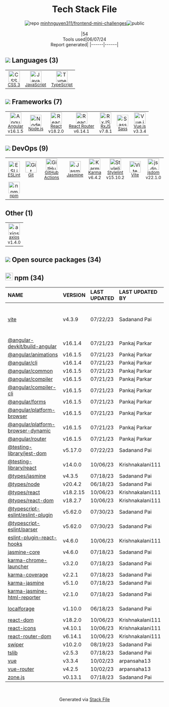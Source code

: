 <!--
&lt;--- Readme.md Snippet without images Start ---&gt;
## Tech Stack
minhnguyen311/frontend-mini-challenges is built on the following main stack:

- [JavaScript](https://developer.mozilla.org/en-US/docs/Web/JavaScript) – Languages
- [TypeScript](http://www.typescriptlang.org) – Languages
- [Angular](https://angular.io) – Javascript MVC Frameworks
- [Node.js](http://nodejs.org/) – Frameworks (Full Stack)
- [React](https://reactjs.org/) – Javascript UI Libraries
- [React Router](https://github.com/rackt/react-router) – JavaScript Framework Components
- [RxJS](http://reactivex.io/rxjs/) – Concurrency Frameworks
- [Sass](http://sass-lang.com/) – CSS Pre-processors / Extensions
- [Vue.js](http://vuejs.org/) – Javascript UI Libraries
- [ESLint](http://eslint.org/) – Code Review
- [GitHub Actions](https://github.com/features/actions) – Continuous Integration
- [Jasmine](http://jasmine.github.io/) – Javascript Testing Framework
- [Karma](http://karma-runner.github.io/) – Browser Testing
- [Stylelint](http://stylelint.io/) – Code Review
- [Vite](https://vitejs.dev/) – JS Build Tools / JS Task Runners
- [jsdom](https://github.com/jsdom/jsdom) – Headless Browsers
- [axios](https://github.com/mzabriskie/axios) – Javascript Utilities & Libraries

Full tech stack [here](/techstack.md)

&lt;--- Readme.md Snippet without images End ---&gt;

&lt;--- Readme.md Snippet with images Start ---&gt;
## Tech Stack
minhnguyen311/frontend-mini-challenges is built on the following main stack:

- <img width='25' height='25' src='https://img.stackshare.io/service/1209/javascript.jpeg' alt='JavaScript'/> [JavaScript](https://developer.mozilla.org/en-US/docs/Web/JavaScript) – Languages
- <img width='25' height='25' src='https://img.stackshare.io/service/1612/bynNY5dJ.jpg' alt='TypeScript'/> [TypeScript](http://www.typescriptlang.org) – Languages
- <img width='25' height='25' src='https://img.stackshare.io/service/3745/cb8U-gL6_400x400.jpg' alt='Angular'/> [Angular](https://angular.io) – Javascript MVC Frameworks
- <img width='25' height='25' src='https://img.stackshare.io/service/1011/n1JRsFeB_400x400.png' alt='Node.js'/> [Node.js](http://nodejs.org/) – Frameworks (Full Stack)
- <img width='25' height='25' src='https://img.stackshare.io/service/1020/OYIaJ1KK.png' alt='React'/> [React](https://reactjs.org/) – Javascript UI Libraries
- <img width='25' height='25' src='https://img.stackshare.io/service/3350/8261421.png' alt='React Router'/> [React Router](https://github.com/rackt/react-router) – JavaScript Framework Components
- <img width='25' height='25' src='https://img.stackshare.io/service/1796/984368.png' alt='RxJS'/> [RxJS](http://reactivex.io/rxjs/) – Concurrency Frameworks
- <img width='25' height='25' src='https://img.stackshare.io/service/1171/jCR2zNJV.png' alt='Sass'/> [Sass](http://sass-lang.com/) – CSS Pre-processors / Extensions
- <img width='25' height='25' src='https://img.stackshare.io/service/3837/paeckCWC.png' alt='Vue.js'/> [Vue.js](http://vuejs.org/) – Javascript UI Libraries
- <img width='25' height='25' src='https://img.stackshare.io/service/3337/Q4L7Jncy.jpg' alt='ESLint'/> [ESLint](http://eslint.org/) – Code Review
- <img width='25' height='25' src='https://img.stackshare.io/service/11563/actions.png' alt='GitHub Actions'/> [GitHub Actions](https://github.com/features/actions) – Continuous Integration
- <img width='25' height='25' src='https://img.stackshare.io/service/831/7c0b595409af531b9cdeb07f8c513e8b.png' alt='Jasmine'/> [Jasmine](http://jasmine.github.io/) – Javascript Testing Framework
- <img width='25' height='25' src='https://img.stackshare.io/service/1420/TidYGd6a.png' alt='Karma'/> [Karma](http://karma-runner.github.io/) – Browser Testing
- <img width='25' height='25' src='https://img.stackshare.io/service/5446/V9JsvPul_400x400.jpg' alt='Stylelint'/> [Stylelint](http://stylelint.io/) – Code Review
- <img width='25' height='25' src='https://img.stackshare.io/service/21547/default_1aeac791cde11ff66cc0b20dcc6144eeb185c905.png' alt='Vite'/> [Vite](https://vitejs.dev/) – JS Build Tools / JS Task Runners
- <img width='25' height='25' src='https://img.stackshare.io/service/7054/preview.jpeg' alt='jsdom'/> [jsdom](https://github.com/jsdom/jsdom) – Headless Browsers
- <img width='25' height='25' src='https://img.stackshare.io/no-img-open-source.png' alt='axios'/> [axios](https://github.com/mzabriskie/axios) – Javascript Utilities & Libraries

Full tech stack [here](/techstack.md)

&lt;--- Readme.md Snippet with images End ---&gt;
-->
<div align="center">

# Tech Stack File
![](https://img.stackshare.io/repo.svg "repo") [minhnguyen311/frontend-mini-challenges](https://github.com/minhnguyen311/frontend-mini-challenges)![](https://img.stackshare.io/public_badge.svg "public")
<br/><br/>
|54<br/>Tools used|06/07/24 <br/>Report generated|
|------|------|
</div>

## <img src='https://img.stackshare.io/languages.svg'/> Languages (3)
<table><tr>
  <td align='center'>
  <img width='36' height='36' src='https://img.stackshare.io/service/6727/css.png' alt='CSS 3'>
  <br>
  <sub><a href="https://developer.mozilla.org/en-US/docs/Web/CSS/CSS3">CSS 3</a></sub>
  <br>
  <sub></sub>
</td>

<td align='center'>
  <img width='36' height='36' src='https://img.stackshare.io/service/1209/javascript.jpeg' alt='JavaScript'>
  <br>
  <sub><a href="https://developer.mozilla.org/en-US/docs/Web/JavaScript">JavaScript</a></sub>
  <br>
  <sub></sub>
</td>

<td align='center'>
  <img width='36' height='36' src='https://img.stackshare.io/service/1612/bynNY5dJ.jpg' alt='TypeScript'>
  <br>
  <sub><a href="http://www.typescriptlang.org">TypeScript</a></sub>
  <br>
  <sub></sub>
</td>

</tr>
</table>

## <img src='https://img.stackshare.io/frameworks.svg'/> Frameworks (7)
<table><tr>
  <td align='center'>
  <img width='36' height='36' src='https://img.stackshare.io/service/3745/cb8U-gL6_400x400.jpg' alt='Angular'>
  <br>
  <sub><a href="https://angular.io">Angular</a></sub>
  <br>
  <sub>v16.1.5</sub>
</td>

<td align='center'>
  <img width='36' height='36' src='https://img.stackshare.io/service/1011/n1JRsFeB_400x400.png' alt='Node.js'>
  <br>
  <sub><a href="http://nodejs.org/">Node.js</a></sub>
  <br>
  <sub></sub>
</td>

<td align='center'>
  <img width='36' height='36' src='https://img.stackshare.io/service/1020/OYIaJ1KK.png' alt='React'>
  <br>
  <sub><a href="https://reactjs.org/">React</a></sub>
  <br>
  <sub>v18.2.0</sub>
</td>

<td align='center'>
  <img width='36' height='36' src='https://img.stackshare.io/service/3350/8261421.png' alt='React Router'>
  <br>
  <sub><a href="https://github.com/rackt/react-router">React Router</a></sub>
  <br>
  <sub>v6.14.1</sub>
</td>

<td align='center'>
  <img width='36' height='36' src='https://img.stackshare.io/service/1796/984368.png' alt='RxJS'>
  <br>
  <sub><a href="http://reactivex.io/rxjs/">RxJS</a></sub>
  <br>
  <sub>v7.8.1</sub>
</td>

<td align='center'>
  <img width='36' height='36' src='https://img.stackshare.io/service/1171/jCR2zNJV.png' alt='Sass'>
  <br>
  <sub><a href="http://sass-lang.com/">Sass</a></sub>
  <br>
  <sub></sub>
</td>

<td align='center'>
  <img width='36' height='36' src='https://img.stackshare.io/service/3837/paeckCWC.png' alt='Vue.js'>
  <br>
  <sub><a href="http://vuejs.org/">Vue.js</a></sub>
  <br>
  <sub>v3.3.4</sub>
</td>

</tr>
</table>

## <img src='https://img.stackshare.io/devops.svg'/> DevOps (9)
<table><tr>
  <td align='center'>
  <img width='36' height='36' src='https://img.stackshare.io/service/3337/Q4L7Jncy.jpg' alt='ESLint'>
  <br>
  <sub><a href="http://eslint.org/">ESLint</a></sub>
  <br>
  <sub></sub>
</td>

<td align='center'>
  <img width='36' height='36' src='https://img.stackshare.io/service/1046/git.png' alt='Git'>
  <br>
  <sub><a href="http://git-scm.com/">Git</a></sub>
  <br>
  <sub></sub>
</td>

<td align='center'>
  <img width='36' height='36' src='https://img.stackshare.io/service/11563/actions.png' alt='GitHub Actions'>
  <br>
  <sub><a href="https://github.com/features/actions">GitHub Actions</a></sub>
  <br>
  <sub></sub>
</td>

<td align='center'>
  <img width='36' height='36' src='https://img.stackshare.io/service/831/7c0b595409af531b9cdeb07f8c513e8b.png' alt='Jasmine'>
  <br>
  <sub><a href="http://jasmine.github.io/">Jasmine</a></sub>
  <br>
  <sub></sub>
</td>

<td align='center'>
  <img width='36' height='36' src='https://img.stackshare.io/service/1420/TidYGd6a.png' alt='Karma'>
  <br>
  <sub><a href="http://karma-runner.github.io/">Karma</a></sub>
  <br>
  <sub>v6.4.2</sub>
</td>

<td align='center'>
  <img width='36' height='36' src='https://img.stackshare.io/service/5446/V9JsvPul_400x400.jpg' alt='Stylelint'>
  <br>
  <sub><a href="http://stylelint.io/">Stylelint</a></sub>
  <br>
  <sub>v15.10.2</sub>
</td>

<td align='center'>
  <img width='36' height='36' src='https://img.stackshare.io/service/21547/default_1aeac791cde11ff66cc0b20dcc6144eeb185c905.png' alt='Vite'>
  <br>
  <sub><a href="https://vitejs.dev/">Vite</a></sub>
  <br>
  <sub></sub>
</td>

<td align='center'>
  <img width='36' height='36' src='https://img.stackshare.io/service/7054/preview.jpeg' alt='jsdom'>
  <br>
  <sub><a href="https://github.com/jsdom/jsdom">jsdom</a></sub>
  <br>
  <sub>v22.1.0</sub>
</td>

</tr>
<tr>
  <td align='center'>
  <img width='36' height='36' src='https://img.stackshare.io/service/1120/lejvzrnlpb308aftn31u.png' alt='npm'>
  <br>
  <sub><a href="https://www.npmjs.com/">npm</a></sub>
  <br>
  <sub></sub>
</td>

</tr>
</table>

## Other (1)
<table><tr>
  <td align='center'>
  <img width='36' height='36' src='https://img.stackshare.io/no-img-open-source.png' alt='axios'>
  <br>
  <sub><a href="https://github.com/mzabriskie/axios">axios</a></sub>
  <br>
  <sub>v1.4.0</sub>
</td>

</tr>
</table>


## <img src='https://img.stackshare.io/group.svg' /> Open source packages (34)</h2>

## <img width='24' height='24' src='https://img.stackshare.io/service/1120/lejvzrnlpb308aftn31u.png'/> npm (34)

|NAME|VERSION|LAST UPDATED|LAST UPDATED BY|LICENSE|VULNERABILITIES|
|:------|:------|:------|:------|:------|:------|
|[vite](https://www.npmjs.com/vite)|v4.3.9|07/22/23|Sadanand Pai |N/A|[CVE-2024-23331](https://github.com/advisories/GHSA-c24v-8rfc-w8vw) (High)<br/>[CVE-2024-31207](https://github.com/advisories/GHSA-8jhw-289h-jh2g) (Moderate)|
|[@angular-devkit/build-angular](https://www.npmjs.com/@angular-devkit/build-angular)|v16.1.4|07/21/23|Pankaj Parkar |MIT|N/A|
|[@angular/animations](https://www.npmjs.com/@angular/animations)|v16.1.5|07/21/23|Pankaj Parkar |MIT|N/A|
|[@angular/cli](https://www.npmjs.com/@angular/cli)|v16.1.4|07/21/23|Pankaj Parkar |MIT|N/A|
|[@angular/common](https://www.npmjs.com/@angular/common)|v16.1.5|07/21/23|Pankaj Parkar |MIT|N/A|
|[@angular/compiler](https://www.npmjs.com/@angular/compiler)|v16.1.5|07/21/23|Pankaj Parkar |MIT|N/A|
|[@angular/compiler-cli](https://www.npmjs.com/@angular/compiler-cli)|v16.1.5|07/21/23|Pankaj Parkar |MIT|N/A|
|[@angular/forms](https://www.npmjs.com/@angular/forms)|v16.1.5|07/21/23|Pankaj Parkar |MIT|N/A|
|[@angular/platform-browser](https://www.npmjs.com/@angular/platform-browser)|v16.1.5|07/21/23|Pankaj Parkar |MIT|N/A|
|[@angular/platform-browser-dynamic](https://www.npmjs.com/@angular/platform-browser-dynamic)|v16.1.5|07/21/23|Pankaj Parkar |MIT|N/A|
|[@angular/router](https://www.npmjs.com/@angular/router)|v16.1.5|07/21/23|Pankaj Parkar |MIT|N/A|
|[@testing-library/jest-dom](https://www.npmjs.com/@testing-library/jest-dom)|v5.17.0|07/22/23|Sadanand Pai |MIT|N/A|
|[@testing-library/react](https://www.npmjs.com/@testing-library/react)|v14.0.0|10/06/23|Krishnakalani111 |MIT|N/A|
|[@types/jasmine](https://www.npmjs.com/@types/jasmine)|v4.3.5|07/18/23|Sadanand Pai |MIT|N/A|
|[@types/node](https://www.npmjs.com/@types/node)|v20.4.2|06/18/23|Sadanand Pai |MIT|N/A|
|[@types/react](https://www.npmjs.com/@types/react)|v18.2.15|10/06/23|Krishnakalani111 |MIT|N/A|
|[@types/react-dom](https://www.npmjs.com/@types/react-dom)|v18.2.7|10/06/23|Krishnakalani111 |MIT|N/A|
|[@typescript-eslint/eslint-plugin](https://www.npmjs.com/@typescript-eslint/eslint-plugin)|v5.62.0|07/30/23|Sadanand Pai |MIT|N/A|
|[@typescript-eslint/parser](https://www.npmjs.com/@typescript-eslint/parser)|v5.62.0|07/30/23|Sadanand Pai |BSD-2-Clause|N/A|
|[eslint-plugin-react-hooks](https://www.npmjs.com/eslint-plugin-react-hooks)|v4.6.0|10/06/23|Krishnakalani111 |MIT|N/A|
|[jasmine-core](https://www.npmjs.com/jasmine-core)|v4.6.0|07/18/23|Sadanand Pai |MIT|N/A|
|[karma-chrome-launcher](https://www.npmjs.com/karma-chrome-launcher)|v3.2.0|07/18/23|Sadanand Pai |MIT|N/A|
|[karma-coverage](https://www.npmjs.com/karma-coverage)|v2.2.1|07/18/23|Sadanand Pai |MIT|N/A|
|[karma-jasmine](https://www.npmjs.com/karma-jasmine)|v5.1.0|07/18/23|Sadanand Pai |MIT|N/A|
|[karma-jasmine-html-reporter](https://www.npmjs.com/karma-jasmine-html-reporter)|v2.1.0|07/18/23|Sadanand Pai |MIT|N/A|
|[localforage](https://www.npmjs.com/localforage)|v1.10.0|06/18/23|Sadanand Pai |Apache-2.0|N/A|
|[react-dom](https://www.npmjs.com/react-dom)|v18.2.0|10/06/23|Krishnakalani111 |MIT|N/A|
|[react-icons](https://www.npmjs.com/react-icons)|v4.10.1|10/06/23|Krishnakalani111 |MIT|N/A|
|[react-router-dom](https://www.npmjs.com/react-router-dom)|v6.14.1|10/06/23|Krishnakalani111 |MIT|N/A|
|[swiper](https://www.npmjs.com/swiper)|v10.2.0|08/19/23|Sadanand Pai |MIT|N/A|
|[tslib](https://www.npmjs.com/tslib)|v2.5.3|07/18/23|Sadanand Pai |0BSD|N/A|
|[vue](https://www.npmjs.com/vue)|v3.3.4|10/02/23|arpansaha13 |MIT|N/A|
|[vue-router](https://www.npmjs.com/vue-router)|v4.2.5|10/02/23|arpansaha13 |MIT|N/A|
|[zone.js](https://www.npmjs.com/zone.js)|v0.13.1|07/18/23|Sadanand Pai |MIT|N/A|

<br/>
<div align='center'>

Generated via [Stack File](https://github.com/marketplace/stack-file)
